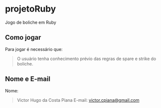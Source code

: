 # projetoRuby
Jogo de boliche em Ruby

## Como jogar
Para jogar é necessário que:
> O usuário tenha conhecimento prévio das regras de spare e strike do boliche.

## Nome e E-mail
Nome:
> Victor Hugo da Costa Piana
E-mail:
> victor.cpiana@gmail.com
